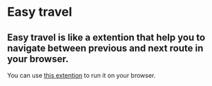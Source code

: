 # Easy travel
## Easy travel is like a extention that help you to navigate between previous and next route in your browser.
You can use [this extention](https://chrome.google.com/webstore/detail/run-javascript/lmilalhkkdhfieeienjbiicclobibjao) to run it on your browser.
